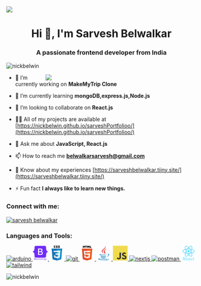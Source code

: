 <img align="center" src="https://camo.githubusercontent.com/56a476fe9237772bb815bb849462962f0ba92893232bdac9010ff8f5c5cf4117/68747470733a2f2f63646e2e6472696262626c652e636f6d2f75736572732f313239393333392f73637265656e73686f74732f323937323133302f68656c6c6f5f776f726c642e676966">

<h1 align="center">Hi 👋, I'm Sarvesh Belwalkar</h1>
<h3 align="center">A passionate frontend developer from India</h3>

<p align="left"> <img src="https://komarev.com/ghpvc/?username=nickbelwin&label=Profile%20views&color=0e75b6&style=flat" alt="nickbelwin" /> </p>

<img align="right" width="400" src="https://user-images.githubusercontent.com/74038190/225813708-98b745f2-7d22-48cf-9150-083f1b00d6c9.gif">

- 🔭 I’m currently working on **MakeMyTrip Clone**

- 🌱 I’m currently learning **mongoDB,express.js,Node.js**

- 👯 I’m looking to collaborate on **React.js**

- 👨‍💻 All of my projects are available at [https://nickbelwin.github.io/sarveshPortfolioo/](https://nickbelwin.github.io/sarveshPortfolioo/)

- 💬 Ask me about **JavaScript, React.js**

- 📫 How to reach me **belwalkarsarvesh@gmail.com**

- 📄 Know about my experiences [https://sarveshbelwalkar.tiiny.site/](https://sarveshbelwalkar.tiiny.site/)

- ⚡ Fun fact **I always like to learn new things.**

<h3 align="left">Connect with me:</h3>
<p align="left">
<a href="https://linkedin.com/in/sarvesh belwalkar" target="blank"><img align="center" src="https://raw.githubusercontent.com/rahuldkjain/github-profile-readme-generator/master/src/images/icons/Social/linked-in-alt.svg" alt="sarvesh belwalkar" height="30" width="40" /></a>
</p>

<h3 align="left">Languages and Tools:</h3>
<p align="left"> <a href="https://www.arduino.cc/" target="_blank" rel="noreferrer"> <img src="https://cdn.worldvectorlogo.com/logos/arduino-1.svg" alt="arduino" width="40" height="40"/> </a> <a href="https://getbootstrap.com" target="_blank" rel="noreferrer"> <img src="https://raw.githubusercontent.com/devicons/devicon/master/icons/bootstrap/bootstrap-plain-wordmark.svg" alt="bootstrap" width="40" height="40"/> </a> <a href="https://www.w3schools.com/css/" target="_blank" rel="noreferrer"> <img src="https://raw.githubusercontent.com/devicons/devicon/master/icons/css3/css3-original-wordmark.svg" alt="css3" width="40" height="40"/> </a> <a href="https://git-scm.com/" target="_blank" rel="noreferrer"> <img src="https://www.vectorlogo.zone/logos/git-scm/git-scm-icon.svg" alt="git" width="40" height="40"/> </a> <a href="https://www.w3.org/html/" target="_blank" rel="noreferrer"> <img src="https://raw.githubusercontent.com/devicons/devicon/master/icons/html5/html5-original-wordmark.svg" alt="html5" width="40" height="40"/> </a> <a href="https://www.java.com" target="_blank" rel="noreferrer"> <img src="https://raw.githubusercontent.com/devicons/devicon/master/icons/java/java-original.svg" alt="java" width="40" height="40"/> </a> <a href="https://developer.mozilla.org/en-US/docs/Web/JavaScript" target="_blank" rel="noreferrer"> <img src="https://raw.githubusercontent.com/devicons/devicon/master/icons/javascript/javascript-original.svg" alt="javascript" width="40" height="40"/> </a> <a href="https://nextjs.org/" target="_blank" rel="noreferrer"> <img src="https://cdn.worldvectorlogo.com/logos/nextjs-2.svg" alt="nextjs" width="40" height="40"/> </a> <a href="https://postman.com" target="_blank" rel="noreferrer"> <img src="https://www.vectorlogo.zone/logos/getpostman/getpostman-icon.svg" alt="postman" width="40" height="40"/> </a> <a href="https://reactjs.org/" target="_blank" rel="noreferrer"> <img src="https://raw.githubusercontent.com/devicons/devicon/master/icons/react/react-original-wordmark.svg" alt="react" width="40" height="40"/> </a> <a href="https://tailwindcss.com/" target="_blank" rel="noreferrer"> <img src="https://www.vectorlogo.zone/logos/tailwindcss/tailwindcss-icon.svg" alt="tailwind" width="40" height="40"/> </a> </p>

<p><img align="left" src="https://github-readme-stats.vercel.app/api/top-langs?username=nickbelwin&show_icons=true&locale=en&layout=compact" alt="nickbelwin" /></p>



<!---
nickbelwin/nickbelwin is a ✨ special ✨ repository because its `README.md` (this file) appears on your GitHub profile.
You can click the Preview link to take a look at your changes.
--->
